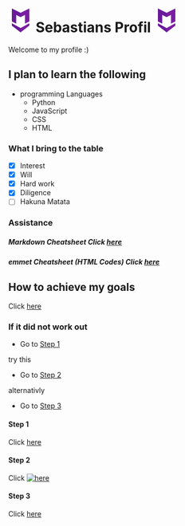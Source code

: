 # ![alt text](https://github.com/adam-p/markdown-here/raw/master/src/common/images/icon48.png "Logo Title Text 1")   Sebastians Profil   ![alt text](https://github.com/adam-p/markdown-here/raw/master/src/common/images/icon48.png "Logo Title Text 1")

Welcome to my profile :)

## I plan to learn the following
- programming Languages
  - Python
  - JavaScript
  - CSS
  - HTML

### What I bring to the table
- [x] Interest
- [x] Will
- [x] Hard work
- [x] Diligence
- [ ] Hakuna Matata

### Assistance

##### Markdown Cheatsheet Click [here](https://github.com/adam-p/markdown-here/wiki/Markdown-Cheatsheet)

##### emmet Cheatsheet (HTML Codes) Click [here](https://docs.emmet.io/cheat-sheet/)

## How to achieve my goals

Click [here](https://google.com)

### If it did not work out

- Go to [Step 1](#step-1)

try this

- Go to [Step 2](#step-2)

alternativly 

- Go to [Step 3](#step-3)

#### Step 1
Click [here](https://google.com)

#### Step 2
Click [![here](http://img.youtube.com/vi/YOUTUBE_VIDEO_ID_HERE/0.jpg)](https://www.youtube.com/watch?v=owTPZQQAVyQ=YOUTUBE_VIDEO_ID_HERE)

#### Step 3
Click [here](https://google.com)


